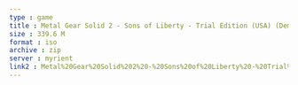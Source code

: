 ```yaml
---
type : game
title : Metal Gear Solid 2 - Sons of Liberty - Trial Edition (USA) (Demo)
size : 339.6 M
format : iso
archive : zip
server : myrient
link2 : Metal%20Gear%20Solid%202%20-%20Sons%20of%20Liberty%20-%20Trial%20Edition%20%28USA%29%20%28Demo%29
---
```

